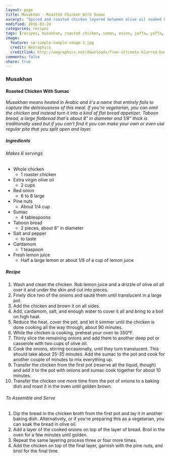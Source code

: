 ```yaml
---
layout: page
title: Musakhan · Roasted Chicken With Sumac
excerpt: "Spiced and roasted chicken layered between olive oil soaked bread and onions with an abundance of sumac."
modified: 2016-03-24
categories: recipes
tags: [recipes, musakhan, roasted chicken, sumac, onion, jaffa, yaffa, Palestinian, vegan, vegetarian]
image:
  feature: so-simple-sample-image-1.jpg
  credit: WeGraphics
  creditlink: http://wegraphics.net/downloads/free-ultimate-blurred-background-pack/
comments: false
share: true
---
```

### Musakhan
#### Roasted Chicken With Sumac

*Musakhan means heated in Arabic and it's a name that entirely fails to capture the deliciousness of this meal. If you're vegetarian, you can omit the chicken and instead turn it into a kind of flat bread appetizer. Taboon bread, a large flatbread that's about 8" in diameter and 1/8" thick is traditionally used but if you can't find it you can make your own or even use regular pita that you split open and layer.*

##### Ingredients
###### Makes 6 servings

* Whole chicken
  - 1 roaster chicken
* Extra virgin olive oil
  - 2 cups
* Red onion
  - 6 to 8 large
* Pine nuts
  - About 1/4 cup
* Sumac
  - 4 tablespoons
* Taboon bread
  - 2 pieces, about 8" in diameter
* Salt and pepper
  - to taste
* Cardamom
  - 1 teaspoon
* Fresh lemon juice
  - Half a large lemon or about 1/8 of a cup of lemon juice

##### Recipe
1. Wash and clean the chicken. Rub lemon juice and a drizzle of olive oil all over it and under the skin and cut into pieces.
2. Finely dice two of the onions and sauté them until translucent in a large pot.
3. Add the chicken and brown it on all sides.
4. Add, cardamom, salt, and enough water to cover it all and bring to a boil on high heat.
5. Reduce the heat, cover the pot, and let it simmer until the chicken is done cooking all the way through, about 90 minutes.
6. While the chicken is cooking, preheat your oven to 350°F.
7. Thinly slice the remaining onions and add them to another deep pot or casserole with two cups of olive oil.
8. Cook the onions, stirring occasionally, until they turn translucent. This should take about 25-35 minutes. Add the sumac to the pot and cook for another couple of minutes to mix everything up.
9. Transfer the chicken from the first pot (reserve all the liquid, though) and add it to the pot with onions and sumac cook together for about 10 minutes.
10. Transfer the chicken one more time from the pot of onions to a baking dish and roast it in the oven until golden brown.

###### To Assemble and Serve
1. Dip the bread in the chicken broth from the first pot and lay it in another baking dish. Alternatively, or if you're preparing this as a vegetarian, you can soak the bread in olive oil.
2. Add a layer of the cooked onions on top of the layer of bread. Broil in the oven for a few minutes until golden.
3. Repeat the same layering process three or four more times.
4. Add the chicken on top of the final layer, garnish with the pine nuts, and broil for the final time.
